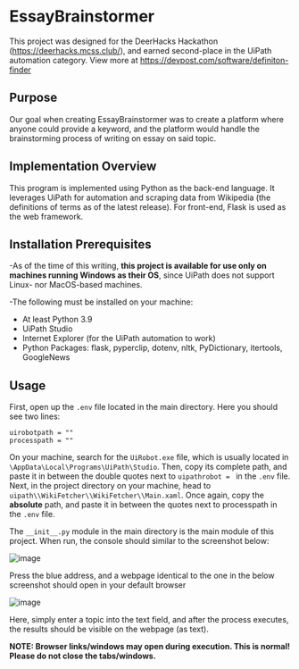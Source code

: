 # EssayBrainstormer

This project was designed for the DeerHacks Hackathon (https://deerhacks.mcss.club/), and earned second-place in the UiPath automation category. View more at https://devpost.com/software/definiton-finder

## Purpose

Our goal when creating EssayBrainstormer was to create a platform where anyone could provide a keyword, and the platform would handle the brainstorming process of writing on essay on said topic.

## Implementation Overview

This program is implemented using Python as the back-end language. It leverages UiPath for automation and scraping data from Wikipedia (the definitions of terms as of the latest release). For front-end, Flask is used as the web framework.
## Installation Prerequisites 

-As of the time of this writing, **this project is available for use only on machines running Windows as their OS**, since UiPath does not support Linux- nor MacOS-based machines.

-The following must be installed on your machine:
+ At least Python 3.9
+ UiPath Studio
+ Internet Explorer (for the UiPath automation to work)
+ Python Packages: flask, pyperclip, dotenv, nltk, PyDictionary, itertools, GoogleNews

## Usage

First, open up the `.env` file located in the main directory. Here you should see two lines:
```
uirobotpath = ""
processpath = ""
```
On your machine, search for the `UiRobot.exe` file, which is usually located in `\AppData\Local\Programs\UiPath\Studio`. Then, copy its complete path, and paste it in between the double quotes next to `uipathrobot = ` in the `.env` file.
Next, in the project directory on your machine, head to `uipath\\WikiFetcher\\WikiFetcher\\Main.xaml`. Once again, copy the **absolute** path, and paste it in between the quotes next to processpath in the `.env` file.

The `__init__.py` module in the main directory is the main module of this project. When run, the console should similar to the screenshot below:

![image](https://user-images.githubusercontent.com/71786895/166153516-8c75c3b3-4b14-44cc-9941-151cf2f96936.png)

Press the blue address, and a webpage identical to the one in the below screenshot should open in your default browser

![image](https://user-images.githubusercontent.com/71786895/166153570-43620d75-8aad-40fb-a30c-8a3db6299860.png)

Here, simply enter a topic into the text field, and after the process executes, the results should be visible on the webpage (as text).

**NOTE: Browser links/windows may open during execution. This is normal! Please do not close the tabs/windows.**

